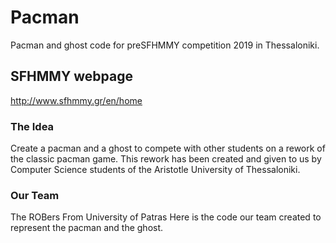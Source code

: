 # Pacman
Pacman and ghost code for preSFHMMY competition 2019 in Thessaloniki.

## SFHMMY webpage
http://www.sfhmmy.gr/en/home

### The Idea
Create a pacman and a ghost to compete with other students on a rework of the classic pacman game. This rework has been created and given to us by Computer Science students of the Aristotle University of Thessaloniki.

### Our Team
The ROBers
From University of Patras
Here is the code our team created to represent the pacman and the ghost.
